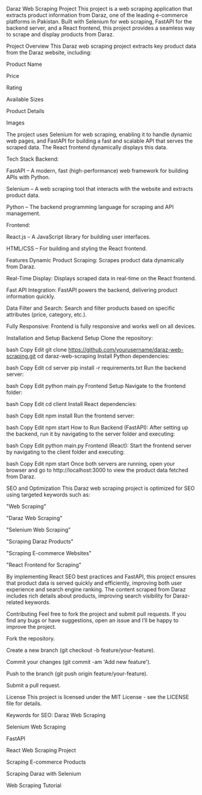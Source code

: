 Daraz Web Scraping Project
This project is a web scraping application that extracts product information from Daraz, one of the leading e-commerce platforms in Pakistan. Built with Selenium for web scraping, FastAPI for the backend server, and a React frontend, this project provides a seamless way to scrape and display products from Daraz.

Project Overview
This Daraz web scraping project extracts key product data from the Daraz website, including:

Product Name

Price

Rating

Available Sizes

Product Details

Images

The project uses Selenium for web scraping, enabling it to handle dynamic web pages, and FastAPI for building a fast and scalable API that serves the scraped data. The React frontend dynamically displays this data.

Tech Stack
Backend:

FastAPI – A modern, fast (high-performance) web framework for building APIs with Python.

Selenium – A web scraping tool that interacts with the website and extracts product data.

Python – The backend programming language for scraping and API management.

Frontend:

React.js – A JavaScript library for building user interfaces.

HTML/CSS – For building and styling the React frontend.

Features
Dynamic Product Scraping: Scrapes product data dynamically from Daraz.

Real-Time Display: Displays scraped data in real-time on the React frontend.

Fast API Integration: FastAPI powers the backend, delivering product information quickly.

Data Filter and Search: Search and filter products based on specific attributes (price, category, etc.).

Fully Responsive: Frontend is fully responsive and works well on all devices.

Installation and Setup
Backend Setup
Clone the repository:

bash
Copy
Edit
git clone https://github.com/yourusername/daraz-web-scraping.git
cd daraz-web-scraping
Install Python dependencies:

bash
Copy
Edit
cd server
pip install -r requirements.txt
Run the backend server:

bash
Copy
Edit
python main.py
Frontend Setup
Navigate to the frontend folder:

bash
Copy
Edit
cd client
Install React dependencies:

bash
Copy
Edit
npm install
Run the frontend server:

bash
Copy
Edit
npm start
How to Run
Backend (FastAPI):
After setting up the backend, run it by navigating to the server folder and executing:

bash
Copy
Edit
python main.py
Frontend (React):
Start the frontend server by navigating to the client folder and executing:

bash
Copy
Edit
npm start
Once both servers are running, open your browser and go to http://localhost:3000 to view the product data fetched from Daraz.

SEO and Optimization
This Daraz web scraping project is optimized for SEO using targeted keywords such as:

"Web Scraping"

"Daraz Web Scraping"

"Selenium Web Scraping"

"Scraping Daraz Products"

"Scraping E-commerce Websites"

"React Frontend for Scraping"

By implementing React SEO best practices and FastAPI, this project ensures that product data is served quickly and efficiently, improving both user experience and search engine ranking. The content scraped from Daraz includes rich details about products, improving search visibility for Daraz-related keywords.

Contributing
Feel free to fork the project and submit pull requests. If you find any bugs or have suggestions, open an issue and I’ll be happy to improve the project.

Fork the repository.

Create a new branch (git checkout -b feature/your-feature).

Commit your changes (git commit -am 'Add new feature').

Push to the branch (git push origin feature/your-feature).

Submit a pull request.

License
This project is licensed under the MIT License - see the LICENSE file for details.

Keywords for SEO:
Daraz Web Scraping

Selenium Web Scraping

FastAPI

React Web Scraping Project

Scraping E-commerce Products

Scraping Daraz with Selenium

Web Scraping Tutorial
